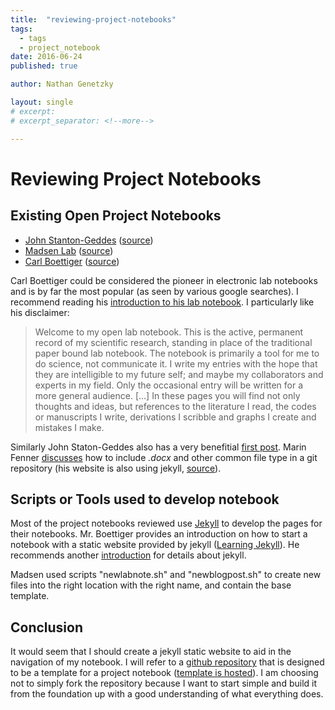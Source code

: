 ```yaml
---
title:  "reviewing-project-notebooks"
tags:
  - tags
  - project_notebook
date: 2016-06-24
published: true

author: Nathan Genetzky

layout: single
# excerpt:
# excerpt_separator: <!--more-->

---
```



# Reviewing Project Notebooks

## Existing Open Project Notebooks

- [John Stanton-Geddes][js1] ([source][js3])
- [Madsen Lab][ml1] ([source][ml2])
- [Carl Boettiger][cb1] ([source][cb4])

Carl Boettiger could be considered the pioneer in electronic lab notebooks and
is by far the most popular (as seen by various google searches). I recommend
reading his [introduction to his lab notebook][cb3]. I particularly like his
disclaimer:

> Welcome to my open lab notebook. This is the active, permanent record of my scientific research, standing in place of the traditional paper bound lab notebook. The notebook is primarily a tool for me to do science, not communicate it. I write my entries with the hope that they are intelligible to my future self; and maybe my collaborators and experts in my field. Only the occasional entry will be written for a more general audience. […] In these pages you will find not only thoughts and ideas, but references to the literature I read, the codes or manuscripts I write, derivations I scribble and graphs I create and mistakes I make. 

Similarly John Staton-Geddes also has a very benefitial [first post][js2].
Marin Fenner [discusses][mf1] how to include *.docx* and other common file type in a
git repository (his website is also using jekyll, [source][mf2]).

## Scripts or Tools used to develop notebook

Most of the project notebooks reviewed use [Jekyll][jek1] to develop the pages
for their notebooks. Mr. Boettiger provides an introduction on how to start a
notebook with a static website provided by jekyll ([Learning Jekyll][cb2]). He
recommends another [introduction][jek2] for details about jekyll.

Madsen used scripts "newlabnote.sh" and "newblogpost.sh" to create new files into
the right location with the right name, and contain the base template.

## Conclusion

It would seem that I should create a jekyll static website to aid in the navigation
of my notebook. I will refer to a [github repository][fs1] that is designed to be a
template for a project notebook ([template is hosted][fs2]). I am choosing not
to simply fork the repository because I want to start simple and build it from
the foundation up with a good understanding of what everything does.



[jek1]: https://github.com/jekyll/jekyll
[jek2]: http://jekyllbootstrap.com/lessons/jekyll-introduction.html

[js1]: http://johnstantongeddes.org/labnotebook.html
[js2]: http://johnstantongeddes.org/open%20science/2013/03/13/first-post.html
[js3]: https://github.com/johnstantongeddes/johnstantongeddes.org

[cb1]: http://www.carlboettiger.info/lab-notebook.html
[cb2]: http://www.carlboettiger.info/2012/12/30/learning-jekyll.html
[cb3]: http://www.carlboettiger.info/2012/09/28/Welcome-to-my-lab-notebook.html
[cb4]: https://github.com/cboettig/cboettig.github.io

[ml1]: http://notebook.madsenlab.org/labnotebook.html
[ml2]: https://github.com/mmadsen/lnraw

[mf1]: http://blog.martinfenner.org/2014/08/25/using-microsoft-word-with-git/#
[mf2]: https://github.com/mfenner/mfenner.github.io

[fs1]: https://github.com/fdschneider/jekyll-lablog
[fs2]: https://fdschneider.github.io/jekyll-lablog/index.html
